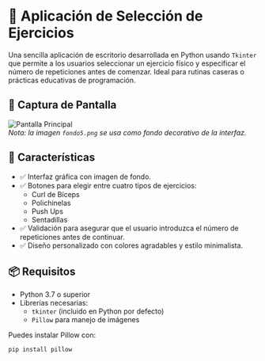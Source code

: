 # 💪 Aplicación de Selección de Ejercicios

Una sencilla aplicación de escritorio desarrollada en Python usando `Tkinter` que permite a los usuarios seleccionar un ejercicio físico y especificar el número de repeticiones antes de comenzar. Ideal para rutinas caseras o prácticas educativas de programación.

## 📸 Captura de Pantalla

![Pantalla Principal](fondo1.png)  
*Nota: la imagen `fondo5.png` se usa como fondo decorativo de la interfaz.*

## 🧩 Características

- ✅ Interfaz gráfica con imagen de fondo.
- ✅ Botones para elegir entre cuatro tipos de ejercicios:
  - Curl de Bíceps
  - Polichinelas
  - Push Ups
  - Sentadillas
- ✅ Validación para asegurar que el usuario introduzca el número de repeticiones antes de continuar.
- ✅ Diseño personalizado con colores agradables y estilo minimalista.

## 📦 Requisitos

- Python 3.7 o superior
- Librerías necesarias:
  - `tkinter` (incluido en Python por defecto)
  - `Pillow` para manejo de imágenes

Puedes instalar Pillow con:

```bash
pip install pillow
